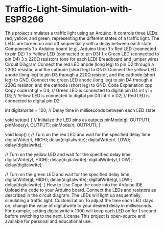 # Traffic-Light-Simulation-with-ESP8266
This project simulates a traffic light using an Arduino. It controls three LEDs: red, yellow, and green, representing the different states of a traffic light. The LEDs are turned on and off sequentially with a delay between each state.
Components
1 x Arduino board (e.g., Arduino Uno)
1 x Red LED (connected to pin D2)
1 x Yellow LED (connected to pin D3)
1 x Green LED (connected to pin D4)
3 x 220Ω resistors (one for each LED)
Breadboard and jumper wires
Circuit Diagram
Connect the red LED anode (long leg) to pin D2 through a 220Ω resistor, and the cathode (short leg) to GND.
Connect the yellow LED anode (long leg) to pin D3 through a 220Ω resistor, and the cathode (short leg) to GND.
Connect the green LED anode (long leg) to pin D4 through a 220Ω resistor, and the cathode (short leg) to GND.
Code Explanation
cpp
Copy code
int gl = D4;  // Green LED is connected to digital pin D4
int yl = D3;  // Yellow LED is connected to digital pin D3
int rl = D2;  // Red LED is connected to digital pin D2

int digitalwrite = 100;  // Delay time in milliseconds between each LED state

void setup() {
  // Initialize the LED pins as outputs
  pinMode(gl, OUTPUT);
  pinMode(yl, OUTPUT);
  pinMode(rl, OUTPUT);
}

void loop() {
  // Turn on the red LED and wait for the specified delay time
  digitalWrite(rl, HIGH);
  delay(digitalwrite);
  digitalWrite(rl, LOW);
  delay(digitalwrite);

  // Turn on the yellow LED and wait for the specified delay time
  digitalWrite(yl, HIGH);
  delay(digitalwrite);
  digitalWrite(yl, LOW);
  delay(digitalwrite);

  // Turn on the green LED and wait for the specified delay time
  digitalWrite(gl, HIGH);
  delay(digitalwrite);
  digitalWrite(gl, LOW);
  delay(digitalwrite);
}
How to Use
Copy the code into the Arduino IDE.
Upload the code to your Arduino board.
Connect the LEDs and resistors as described in the circuit diagram.
The LEDs will light up sequentially, simulating a traffic light.
Customization
To adjust the time each LED stays on, change the value of digitalwrite to your desired delay in milliseconds.
For example, setting digitalwrite = 1000 will keep each LED on for 1 second before switching to the next.
License
This project is open-source and available for personal and educational use.
